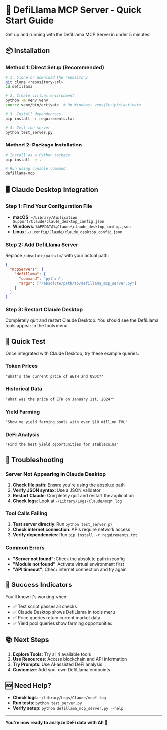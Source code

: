 # 🚀 DefiLlama MCP Server - Quick Start Guide

Get up and running with the DefiLlama MCP Server in under 5 minutes!

## 📦 Installation

### Method 1: Direct Setup (Recommended)

```bash
# 1. Clone or download the repository
git clone <repository-url>
cd defillama

# 2. Create virtual environment
python -m venv venv
source venv/bin/activate  # On Windows: venv\Scripts\activate

# 3. Install dependencies
pip install -r requirements.txt

# 4. Test the server
python test_server.py
```

### Method 2: Package Installation

```bash
# Install as a Python package
pip install -e .

# Run using console command
defillama-mcp
```

## 🖥️ Claude Desktop Integration

### Step 1: Find Your Configuration File

- **macOS**: `~/Library/Application Support/Claude/claude_desktop_config.json`
- **Windows**: `%APPDATA%\Claude\claude_desktop_config.json`
- **Linux**: `~/.config/Claude/claude_desktop_config.json`

### Step 2: Add DefiLlama Server

Replace `/absolute/path/to/` with your actual path:

```json
{
  "mcpServers": {
    "defillama": {
      "command": "python",
      "args": ["/absolute/path/to/defillama_mcp_server.py"]
    }
  }
}
```

### Step 3: Restart Claude Desktop

Completely quit and restart Claude Desktop. You should see the DefiLlama tools appear in the tools menu.

## 🎯 Quick Test

Once integrated with Claude Desktop, try these example queries:

### Token Prices
```
"What's the current price of WETH and USDC?"
```

### Historical Data
```
"What was the price of ETH on January 1st, 2024?"
```

### Yield Farming
```
"Show me yield farming pools with over $10 million TVL"
```

### DeFi Analysis
```
"Find the best yield opportunities for stablecoins"
```

## 🔧 Troubleshooting

### Server Not Appearing in Claude Desktop

1. **Check file path**: Ensure you're using the absolute path
2. **Verify JSON syntax**: Use a JSON validator
3. **Restart Claude**: Completely quit and restart the application
4. **Check logs**: Look at `~/Library/Logs/Claude/mcp*.log`

### Tool Calls Failing

1. **Test server directly**: Run `python test_server.py`
2. **Check internet connection**: APIs require network access
3. **Verify dependencies**: Run `pip install -r requirements.txt`

### Common Errors

- **"Server not found"**: Check the absolute path in config
- **"Module not found"**: Activate virtual environment first
- **"API timeout"**: Check internet connection and try again

## 🎉 Success Indicators

You'll know it's working when:

- ✅ Test script passes all checks
- ✅ Claude Desktop shows DefiLlama in tools menu
- ✅ Price queries return current market data
- ✅ Yield pool queries show farming opportunities

## 📚 Next Steps

1. **Explore Tools**: Try all 4 available tools
2. **Use Resources**: Access blockchain and API information
3. **Try Prompts**: Use AI-assisted DeFi analysis
4. **Customize**: Add your own DefiLlama endpoints

## 🆘 Need Help?

- **Check logs**: `~/Library/Logs/Claude/mcp*.log`
- **Run tests**: `python test_server.py`
- **Verify setup**: `python defillama_mcp_server.py --help`

---

**You're now ready to analyze DeFi data with AI! 🚀**